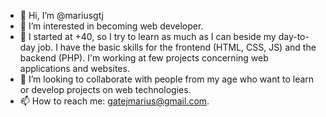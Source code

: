 - 👋 Hi, I’m @mariusgtj
- 👀 I’m interested in becoming web developer.
- 🌱 I started at +40, so I try to learn as much as I can beside my day-to-day job. I have the basic skills for the frontend (HTML, CSS, JS) and the 
backend (PHP). I'm working at few projects concerning web applications and websites.
- 💞️ I’m looking to collaborate with people from my age who want to learn or develop projects on web technologies.
- 📫 How to reach me: gatejmarius@gmail.com.

<!---
mariusgtj/mariusgtj is a ✨ special ✨ repository because its `README.md` (this file) appears on your GitHub profile.
You can click the Preview link to take a look at your changes.
--->
